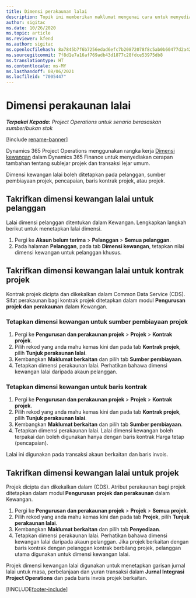 ```yaml
---
title: Dimensi perakaunan lalai
description: Topik ini memberikan maklumat mengenai cara untuk menyediakan lalai dimensi kewangan.
author: sigitac
ms.date: 10/26/2020
ms.topic: article
ms.reviewer: kfend
ms.author: sigitac
ms.openlocfilehash: 8a7845b7f6b7256edad6efc7b20872078f8c5ab0b60477d2a42b5b9d61104bff
ms.sourcegitcommit: 7f8d1e7a16af769adb43d1877c28fdce53975db8
ms.translationtype: HT
ms.contentlocale: ms-MY
ms.lasthandoff: 08/06/2021
ms.locfileid: "7005447"
---
```

# <a name="financial-dimension-defaults"></a>Dimensi perakaunan lalai

_**Terpakai Kepada:** Project Operations untuk senario berasaskan sumber/bukan stok_

[!include [rename-banner](~/includes/cc-data-platform-banner.md)]

Dynamics 365 Project Operations menggunakan rangka kerja [Dimensi kewangan](/dynamics365/finance/general-ledger/financial-dimensions) dalam Dynamics 365 Finance untuk menyediakan cerapan tambahan tentang sublejar projek dan transaksi lejar umum.

Dimensi kewangan lalai boleh ditetapkan pada pelanggan, sumber pembiayaan projek, pencapaian, baris kontrak projek, atau projek.

## <a name="define-default-financial-dimensions-for-a-customer"></a>Takrifkan dimensi kewangan lalai untuk pelanggan

Lalai dimensi pelanggan ditentukan dalam Kewangan. Lengkapkan langkah berikut untuk menetapkan lalai dimensi.

1. Pergi ke **Akaun belum terima** > **Pelanggan** > **Semua pelanggan**.
2. Pada halaman **Pelanggan**, pada tab **Dimensi kewangan**, tetapkan nilai dimensi kewangan untuk pelanggan khusus.

## <a name="define-default-financial-dimensions-for-project-contracts"></a>Takrifkan dimensi kewangan lalai untuk kontrak projek

Kontrak projek dicipta dan dikekalkan dalam Common Data Service (CDS). Sifat perakaunan bagi kontrak projek ditetapkan dalam modul **Pengurusan projek dan perakaunan** dalam Kewangan.

### <a name="set-financial-dimensions-for-a-project-funding-source"></a>Tetapkan dimensi kewangan untuk sumber pembiayaan projek

1. Pergi ke **Pengurusan dan perakaunan projek** > **Projek** > **Kontrak projek**.
2. Pilih rekod yang anda mahu kemas kini dan pada tab **Kontrak projek**, pilih **Tunjuk perakaunan lalai**.
3. Kembangkan **Maklumat berkaitan** dan pilih tab **Sumber pembiayaan**.
4. Tetapkan dimensi perakaunan lalai. Perhatikan bahawa dimensi kewangan lalai daripada akaun pelanggan.

### <a name="set-financial-dimensions-for-a-project-contract-line"></a>Tetapkan dimensi kewangan untuk baris kontrak

1. Pergi ke **Pengurusan dan perakaunan projek** > **Projek** > **Kontrak projek**.
2. Pilih rekod yang anda mahu kemas kini dan pada tab **Kontrak projek**, pilih **Tunjuk perakaunan lalai**.
3. Kembangkan **Maklumat berkaitan** dan pilih tab **Sumber pembiayaan**.
4. Tetapkan dimensi perakaunan lalai. Lalai dimensi kewangan boleh terpakai dan boleh digunakan hanya dengan baris kontrak Harga tetap (pencapaian).

Lalai ini digunakan pada transaksi akaun berkaitan dan baris invois.

## <a name="define-default-financial-dimensions-for-projects"></a>Takrifkan dimensi kewangan lalai untuk projek

Projek dicipta dan dikekalkan dalam (CDS). Atribut perakaunan bagi projek ditetapkan dalam modul **Pengurusan projek dan perakaunan** dalam Kewangan.

1. Pergi ke **Pengurusan dan perakaunan projek** > **Projek** > **Semua projek**.
2. Pilih rekod yang anda mahu kemas kini dan pada tab **Projek**, pilih **Tunjuk perakaunan lalai**.
3. Kembangkan **Maklumat berkaitan** dan pilih tab **Penyediaan**.
4. Tetapkan dimensi perakaunan lalai. Perhatikan bahawa dimensi kewangan lalai daripada akaun pelanggan. Jika projek berkaitan dengan baris kontrak dengan pelanggan kontrak berbilang projek, pelanggan utama digunakan untuk dimensi kewangan lalai.

Projek dimensi kewangan lalai digunakan untuk menetapkan garisan jurnal lalai untuk masa, perbelanjaan dan yuran transaksi dalam **Jurnal Integrasi Project Operations** dan pada baris invois projek berkaitan.


[!INCLUDE[footer-include](../includes/footer-banner.md)]